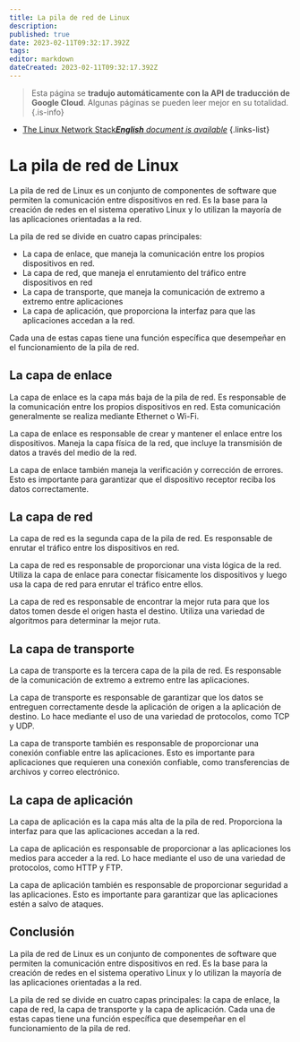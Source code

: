 ```yaml
---
title: La pila de red de Linux
description: 
published: true
date: 2023-02-11T09:32:17.392Z
tags: 
editor: markdown
dateCreated: 2023-02-11T09:32:17.392Z
---
```


> Esta página se **tradujo automáticamente con la API de traducción de Google Cloud**.
Algunas páginas se pueden leer mejor en su totalidad.{.is-info}



- [The Linux Network Stack***English** document is available*](/en/Knowledge-base/Linux/the-linux-network-stack)
{.links-list}


# La pila de red de Linux

La pila de red de Linux es un conjunto de componentes de software que permiten la comunicación entre dispositivos en red. Es la base para la creación de redes en el sistema operativo Linux y lo utilizan la mayoría de las aplicaciones orientadas a la red.

La pila de red se divide en cuatro capas principales:

- La capa de enlace, que maneja la comunicación entre los propios dispositivos en red.
- La capa de red, que maneja el enrutamiento del tráfico entre dispositivos en red
- La capa de transporte, que maneja la comunicación de extremo a extremo entre aplicaciones
- La capa de aplicación, que proporciona la interfaz para que las aplicaciones accedan a la red.

Cada una de estas capas tiene una función específica que desempeñar en el funcionamiento de la pila de red.

## La capa de enlace

La capa de enlace es la capa más baja de la pila de red. Es responsable de la comunicación entre los propios dispositivos en red. Esta comunicación generalmente se realiza mediante Ethernet o Wi-Fi.

La capa de enlace es responsable de crear y mantener el enlace entre los dispositivos. Maneja la capa física de la red, que incluye la transmisión de datos a través del medio de la red.

La capa de enlace también maneja la verificación y corrección de errores. Esto es importante para garantizar que el dispositivo receptor reciba los datos correctamente.

## La capa de red

La capa de red es la segunda capa de la pila de red. Es responsable de enrutar el tráfico entre los dispositivos en red.

La capa de red es responsable de proporcionar una vista lógica de la red. Utiliza la capa de enlace para conectar físicamente los dispositivos y luego usa la capa de red para enrutar el tráfico entre ellos.

La capa de red es responsable de encontrar la mejor ruta para que los datos tomen desde el origen hasta el destino. Utiliza una variedad de algoritmos para determinar la mejor ruta.

## La capa de transporte

La capa de transporte es la tercera capa de la pila de red. Es responsable de la comunicación de extremo a extremo entre las aplicaciones.

La capa de transporte es responsable de garantizar que los datos se entreguen correctamente desde la aplicación de origen a la aplicación de destino. Lo hace mediante el uso de una variedad de protocolos, como TCP y UDP.

La capa de transporte también es responsable de proporcionar una conexión confiable entre las aplicaciones. Esto es importante para aplicaciones que requieren una conexión confiable, como transferencias de archivos y correo electrónico.

## La capa de aplicación

La capa de aplicación es la capa más alta de la pila de red. Proporciona la interfaz para que las aplicaciones accedan a la red.

La capa de aplicación es responsable de proporcionar a las aplicaciones los medios para acceder a la red. Lo hace mediante el uso de una variedad de protocolos, como HTTP y FTP.

La capa de aplicación también es responsable de proporcionar seguridad a las aplicaciones. Esto es importante para garantizar que las aplicaciones estén a salvo de ataques.

## Conclusión

La pila de red de Linux es un conjunto de componentes de software que permiten la comunicación entre dispositivos en red. Es la base para la creación de redes en el sistema operativo Linux y lo utilizan la mayoría de las aplicaciones orientadas a la red.

La pila de red se divide en cuatro capas principales: la capa de enlace, la capa de red, la capa de transporte y la capa de aplicación. Cada una de estas capas tiene una función específica que desempeñar en el funcionamiento de la pila de red.